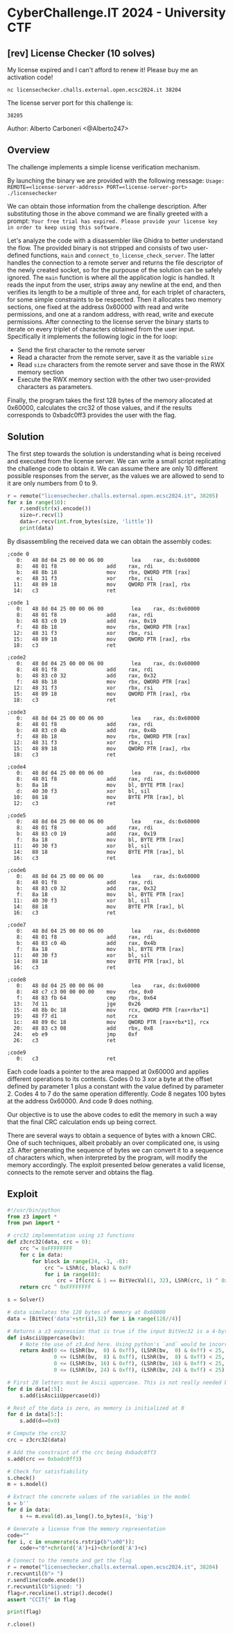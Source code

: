 # CyberChallenge.IT 2024 - University CTF

## [rev] License Checker (10 solves)

My license expired and I can't afford to renew it! Please buy me an activation code!

`nc licensechecker.challs.external.open.ecsc2024.it 38204`

The license server port for this challenge is:

`38205`

Author: Alberto Carboneri <@Alberto247>

## Overview

The challenge implements a simple license verification mechanism.

By launching the binary we are provided with the following message:
`Usage: REMOTE=<license-server-address> PORT=<license-server-port> ./licensechecker`

We can obtain those information from the challenge description. After substituting those in the above command we are finally greeted with a prompt:
`Your free trial has expired. Please provide your license key in order to keep using this software.`

Let's analyze the code with a disassembler like Ghidra to better understand the flow.
The provided binary is not stripped and consists of two user-defined functions, `main` and `connect_to_license_check_server`. The latter handles the connection to a remote server and returns the file descriptor of the newly created socket, so for the purpouse of the solution can be safely ignored. The `main` function is where all the application logic is handled.
It reads the input from the user, strips away any newline at the end, and then verifies its length to be a multiple of three and, for each triplet of characters, for some simple constraints to be respected.
Then it allocates two memory sections, one fixed at the address 0x60000 with read and write permissions, and one at a random address, with read, write and execute permissions.
After connecting to the license server the binary starts to iterate on every triplet of characters obtained from the user input. Specifically it implements the following logic in the for loop:

- Send the first character to the remote server
- Read a character from the remote server, save it as the variable `size`
- Read `size` characters from the remote server and save those in the RWX memory section
- Execute the RWX memory section with the other two user-provided characters as parameters.

Finally, the program takes the first 128 bytes of the memory allocated at 0x60000, calculates the crc32 of those values, and if the results corresponds to 0xbadc0ff3 provides the user with the flag.

## Solution

The first step towards the solution is understanding what is being received and executed from the license server.
We can write a small script replicating the challenge code to obtain it.
We can assume there are only 10 different possible responses from the server, as the values we are allowed to send to it are only numbers from 0 to 9.

```python
r = remote("licensechecker.challs.external.open.ecsc2024.it", 38205)
for x in range(10):
    r.send(str(x).encode())
    size=r.recv(1)
    data=r.recv(int.from_bytes(size, 'little'))
    print(data)
```

By disassembling the received data we can obtain the assembly codes:

```assembly
;code 0
   0:   48 8d 04 25 00 00 06 00         lea    rax, ds:0x60000
   8:   48 01 f8                add    rax, rdi
   b:   48 8b 18                mov    rbx, QWORD PTR [rax]
   e:   48 31 f3                xor    rbx, rsi
  11:   48 89 18                mov    QWORD PTR [rax], rbx
  14:   c3                      ret

;code 1
   0:   48 8d 04 25 00 00 06 00         lea    rax, ds:0x60000
   8:   48 01 f8                add    rax, rdi
   b:   48 83 c0 19             add    rax, 0x19
   f:   48 8b 18                mov    rbx, QWORD PTR [rax]
  12:   48 31 f3                xor    rbx, rsi
  15:   48 89 18                mov    QWORD PTR [rax], rbx
  18:   c3                      ret

;code2
   0:   48 8d 04 25 00 00 06 00         lea    rax, ds:0x60000
   8:   48 01 f8                add    rax, rdi
   b:   48 83 c0 32             add    rax, 0x32
   f:   48 8b 18                mov    rbx, QWORD PTR [rax]
  12:   48 31 f3                xor    rbx, rsi
  15:   48 89 18                mov    QWORD PTR [rax], rbx
  18:   c3                      ret

;code3
   0:   48 8d 04 25 00 00 06 00         lea    rax, ds:0x60000
   8:   48 01 f8                add    rax, rdi
   b:   48 83 c0 4b             add    rax, 0x4b
   f:   48 8b 18                mov    rbx, QWORD PTR [rax]
  12:   48 31 f3                xor    rbx, rsi
  15:   48 89 18                mov    QWORD PTR [rax], rbx
  18:   c3                      ret

;code4
   0:   48 8d 04 25 00 00 06 00         lea    rax, ds:0x60000
   8:   48 01 f8                add    rax, rdi
   b:   8a 18                   mov    bl, BYTE PTR [rax]
   d:   40 30 f3                xor    bl, sil
  10:   88 18                   mov    BYTE PTR [rax], bl
  12:   c3                      ret

;code5
   0:   48 8d 04 25 00 00 06 00         lea    rax, ds:0x60000
   8:   48 01 f8                add    rax, rdi
   b:   48 83 c0 19             add    rax, 0x19
   f:   8a 18                   mov    bl, BYTE PTR [rax]
  11:   40 30 f3                xor    bl, sil
  14:   88 18                   mov    BYTE PTR [rax], bl
  16:   c3                      ret

;code6
   0:   48 8d 04 25 00 00 06 00         lea    rax, ds:0x60000
   8:   48 01 f8                add    rax, rdi
   b:   48 83 c0 32             add    rax, 0x32
   f:   8a 18                   mov    bl, BYTE PTR [rax]
  11:   40 30 f3                xor    bl, sil
  14:   88 18                   mov    BYTE PTR [rax], bl
  16:   c3                      ret

;code7
   0:   48 8d 04 25 00 00 06 00         lea    rax, ds:0x60000
   8:   48 01 f8                add    rax, rdi
   b:   48 83 c0 4b             add    rax, 0x4b
   f:   8a 18                   mov    bl, BYTE PTR [rax]
  11:   40 30 f3                xor    bl, sil
  14:   88 18                   mov    BYTE PTR [rax], bl
  16:   c3                      ret

;code8
   0:   48 8d 04 25 00 00 06 00         lea    rax, ds:0x60000
   8:   48 c7 c3 00 00 00 00    mov    rbx, 0x0
   f:   48 83 fb 64             cmp    rbx, 0x64
  13:   7d 11                   jge    0x26
  15:   48 8b 0c 18             mov    rcx, QWORD PTR [rax+rbx*1]
  19:   48 f7 d1                not    rcx
  1c:   48 89 0c 18             mov    QWORD PTR [rax+rbx*1], rcx
  20:   48 83 c3 08             add    rbx, 0x8
  24:   eb e9                   jmp    0xf
  26:   c3                      ret

;code9
   0:   c3                      ret
```

Each code loads a pointer to the area mapped at 0x60000 and applies different operations to its contents.
Codes 0 to 3 xor a byte at the offset defined by parameter 1 plus a constant with the value defined by parameter 2.
Codes 4 to 7 do the same operation differently.
Code 8 negates 100 bytes at the address 0x60000.
And code 9 does nothing.

Our objective is to use the above codes to edit the memory in such a way that the final CRC calculation ends up being correct.

There are several ways to obtain a sequence of bytes with a known CRC. One of such techniques, albeit probably an over complicated one, is using z3.
After generating the sequence of bytes we can convert it to a sequence of characters which, when interpreted by the program, will modify the memory accordingly.
The exploit presented below generates a valid license, connects to the remote server and obtains the flag.

## Exploit

```python
#!/usr/bin/python
from z3 import *
from pwn import *

# crc32 implementation using z3 functions
def z3crc32(data, crc = 0):
    crc ^= 0xFFFFFFFF
    for c in data:
        for block in range(24, -1, -8):
            crc ^= LShR(c, block) & 0xFF
            for i in range(8):
                crc = If(crc & 1 == BitVecVal(1, 32), LShR(crc, 1) ^ 0xedb88320, LShR(crc, 1))
    return crc ^ 0xFFFFFFFF

s = Solver()

# data simulates the 128 bytes of memory at 0x60000
data = [BitVec('data'+str(i),32) for i in range(128//4)] 

# Returns a z3 expression that is true if the input BitVec32 is a 4-byte string is all uppercase letters. This checks from 0 to 25 as the program substracts 'A' from our input
def isAsciiUppercase(bv):
    # Note the use of z3.And here. Using python's `and` would be incorrect!
    return And(0 <= (LShR(bv,  0) & 0xff), (LShR(bv,  0) & 0xff) < 25,
               0 <= (LShR(bv,  8) & 0xff), (LShR(bv,  8) & 0xff) < 25,
               0 <= (LShR(bv, 16) & 0xff), (LShR(bv, 16) & 0xff) < 25,
               0 <= (LShR(bv, 24) & 0xff), (LShR(bv, 24) & 0xff) < 25)

# First 20 letters must be Ascii uppercase. This is not really needed but is used to keep things simple when generating the license
for d in data[:5]:
    s.add(isAsciiUppercase(d))

# Rest of the data is zero, as memory is initialized at 0
for d in data[5:]:
    s.add(d==0x0)

# Compute the crc32
crc = z3crc32(data)

# Add the constraint of the crc being 0xbadc0ff3
s.add(crc == 0xbadc0ff3)

# Check for satisfiability
s.check()
m = s.model()

# Extract the concrete values of the variables in the model
s = b''
for d in data:
    s += m.eval(d).as_long().to_bytes(4, 'big')

# Generate a license from the memory representation
code=""
for i, c in enumerate(s.rstrip(b"\x00")):
    code+="0"+chr(ord('A')+i)+chr(ord('A')+c)

# Connect to the remote and get the flag
r = remote("licensechecker.challs.external.open.ecsc2024.it", 38204)
r.recvuntil(b"> ")
r.sendline(code.encode())
r.recvuntil(b"Signed: ")
flag=r.recvline().strip().decode()
assert "CCIT{" in flag

print(flag)

r.close()
```
